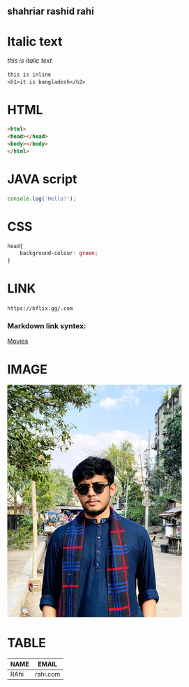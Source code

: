 <!--markdown tutorial-->
shahriar rashid rahi<br/>
---
<!--markdown tutorial-->
# <b>Italic text</b>

<i>this is italic text</i>

`this is inline`  
`<h1>it is bangladesh</h2>`  
# <b>HTML</b>
```html
<html>  
<head></head>  
<body></body>
</html>
```
# <b>JAVA script</b>
```javascript
console.log('Hello!');
```  
# <b>CSS</b>
```CSS
head{
    background-colour: green;
}
```
# <b>LINK</b>
`https://bflix.gg/.com`  

### Markdown link syntex:  
[Movies](https://bflix.gg/.com)  

# <b>IMAGE</b>  
<!--![profile](./images/me.jpg)-->  
<img src="./images/me.jpg" width="400" title="profile pic"/>  

# <b>TABLE</b>  
| NAME | EMAIL |  
| ----- |-------- |  
| RAhi | rahi.com |
